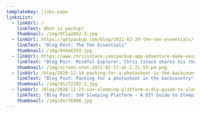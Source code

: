 ```yaml
---
templateKey: links-page
linksList:
  - linkUrl: /
    linkText: What is packup?
    thumbnail: /img/0f1a2062-3.jpg
  - linkUrl: https://getpackup.com/blog/2021-03-29-the-ten-essentials/
    linkText: "Blog Post: The Ten Essentials"
    thumbnail: /img/044a6193.jpg
  - linkUrl: https://www.chrisistace.com/packup-app-adventure-made-easy/
    linkText: "Blog Post: Mindful Explorer, Chris Istace shares his thoughts on packup"
    thumbnail: /img/screen-shot-2021-02-17-at-2.21.53-pm.png
  - linkUrl: /blog/2020-12-14-packing-for-a-photoshoot-in-the-backcountry/
    linkText: "Blog Post: Packing for a photoshoot in the backcountry"
    thumbnail: /img/dscf2292-2.jpg
  - linkUrl: /blog/2020-11-23-suv-sleeping-platform-a-diy-guide-to-sleeping-inside/
    linkText: "Blog Post: SUV Sleeping Platform - A DIY Guide to Sleeping Inside"
    thumbnail: /img/dscf6808.jpg
---
```

